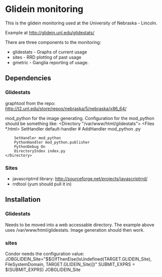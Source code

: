 # Glidein monitoring

This is the glidein monitoring used at the University of Nebraska - Lincoln.

Example at <http://glidein.unl.edu/glidestats/>

There are three components to the monitoring:

*   glidestats - Graphs of current usage
*   sites - RRD plotting of past usage
*   gmetric - Ganglia reporting of usage.


## Dependencies
### Glidestats
graphtool from the repo:
<http://t2.unl.edu/store/repos/nebraska/5/nebraska/x86_64/>

mod_python for the image generating.  Configuration for the mod_python should be something like:
    <Directory "/var/www/html/glidestats">
        <Files *.html>
            SetHandler default-handler
        </Files>
        # AddHandler mod_python .py
        
        SetHandler mod_python
        PythonHandler mod_python.publisher
        PythonDebug On
        DirectoryIndex index.py
    </Directory>


### Sites
*   javascriptrrd library: <http://sourceforge.net/projects/javascriptrrd/>  
*   rrdtool (yum should pull it in)



## Installation

### Glidestats
Needs to be moved into a web accessable directory.  The example above uses /var/www/html/glidestats.  Image generation should then work.  


### sites


Condor needs the configuration value:
    JOBGLIDEIN_Site="$$([IfThenElse(IsUndefined(TARGET.GLIDEIN_Site), FileSystemDomain, TARGET.GLIDEIN_Site)])"
    SUBMIT_EXPRS = $(SUBMIT_EXPRS) JOBGLIDEIN_Site





